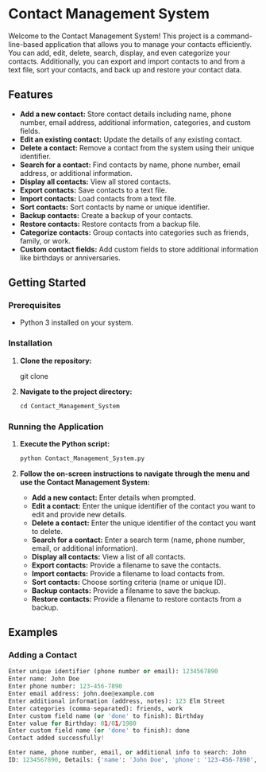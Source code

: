 # Contact Management System

Welcome to the Contact Management System! This project is a command-line-based application that allows you to manage your contacts efficiently. You can add, edit, delete, search, display, and even categorize your contacts. Additionally, you can export and import contacts to and from a text file, sort your contacts, and back up and restore your contact data.

## Features

- **Add a new contact:** Store contact details including name, phone number, email address, additional information, categories, and custom fields.
- **Edit an existing contact:** Update the details of any existing contact.
- **Delete a contact:** Remove a contact from the system using their unique identifier.
- **Search for a contact:** Find contacts by name, phone number, email address, or additional information.
- **Display all contacts:** View all stored contacts.
- **Export contacts:** Save contacts to a text file.
- **Import contacts:** Load contacts from a text file.
- **Sort contacts:** Sort contacts by name or unique identifier.
- **Backup contacts:** Create a backup of your contacts.
- **Restore contacts:** Restore contacts from a backup file.
- **Categorize contacts:** Group contacts into categories such as friends, family, or work.
- **Custom contact fields:** Add custom fields to store additional information like birthdays or anniversaries.

## Getting Started

### Prerequisites

- Python 3 installed on your system.

### Installation

1. **Clone the repository:**
    
    git clone 
    
2. **Navigate to the project directory:**
    ```py
    cd Contact_Management_System
    ```

### Running the Application

1. **Execute the Python script:**
    ```py
    python Contact_Management_System.py
    ```

2. **Follow the on-screen instructions to navigate through the menu and use the Contact Management System:**

    - **Add a new contact:** Enter details when prompted.
    - **Edit a contact:** Enter the unique identifier of the contact you want to edit and provide new details.
    - **Delete a contact:** Enter the unique identifier of the contact you want to delete.
    - **Search for a contact:** Enter a search term (name, phone number, email, or additional information).
    - **Display all contacts:** View a list of all contacts.
    - **Export contacts:** Provide a filename to save the contacts.
    - **Import contacts:** Provide a filename to load contacts from.
    - **Sort contacts:** Choose sorting criteria (name or unique ID).
    - **Backup contacts:** Provide a filename to save the backup.
    - **Restore contacts:** Provide a filename to restore contacts from a backup.

## Examples

### Adding a Contact

```py
Enter unique identifier (phone number or email): 1234567890
Enter name: John Doe
Enter phone number: 123-456-7890
Enter email address: john.doe@example.com
Enter additional information (address, notes): 123 Elm Street
Enter categories (comma-separated): friends, work
Enter custom field name (or 'done' to finish): Birthday
Enter value for Birthday: 01/01/1980
Enter custom field name (or 'done' to finish): done
Contact added successfully!
```

```py
Enter name, phone number, email, or additional info to search: John
ID: 1234567890, Details: {'name': 'John Doe', 'phone': '123-456-7890', 'email': 'john.doe@example.com', 'additional_info': '123 Elm Street', 'categories': ['friends', 'work'], 'custom_fields': {'Birthday': '01/01/1980'}}
```